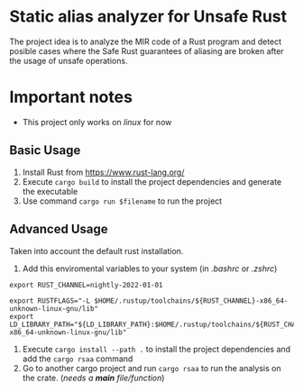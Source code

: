 # Static alias analyzer for Unsafe Rust

The project idea is to analyze the MIR code of a Rust program and detect
posible cases where the Safe Rust guarantees of aliasing are broken after
the usage of unsafe operations.

# Important notes
* This project only works on *linux* for now

## Basic Usage

1. Install Rust from <https://www.rust-lang.org/>
1. Execute `cargo build` to install the project dependencies and generate the executable
1. Use command `cargo run $filename` to run the project

## Advanced Usage
Taken into account the default rust installation.
1. Add this enviromental variables to your system (in *.bashrc* or *.zshrc*)
```
export RUST_CHANNEL=nightly-2022-01-01

export RUSTFLAGS="-L $HOME/.rustup/toolchains/${RUST_CHANNEL}-x86_64-unknown-linux-gnu/lib"
export LD_LIBRARY_PATH="${LD_LIBRARY_PATH}:$HOME/.rustup/toolchains/${RUST_CHANNEL}-x86_64-unknown-linux-gnu/lib"
```
1. Execute `cargo install --path .` to install the project dependencies and add the `cargo rsaa` command
1. Go to another cargo project and run `cargo rsaa` to run the analysis on the crate. (*needs a **main** file/function*)